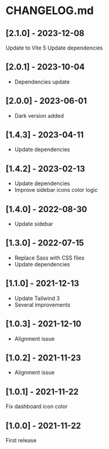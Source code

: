 # CHANGELOG.md

## [2.1.0] - 2023-12-08

Update to Vite 5
Update dependencies

## [2.0.1] - 2023-10-04

- Dependencies update

## [2.0.0] - 2023-06-01

- Dark version added

## [1.4.3] - 2023-04-11

- Update dependencies

## [1.4.2] - 2023-02-13

- Update dependencies
- Improve sidebar icons color logic

## [1.4.0] - 2022-08-30

- Update sidebar

## [1.3.0] - 2022-07-15

- Replace Sass with CSS files
- Update dependencies

## [1.1.0] - 2021-12-13

- Update Tailwind 3
- Several improvements

## [1.0.3] - 2021-12-10

- Alignment issue

## [1.0.2] - 2021-11-23

- Alignment issue

## [1.0.1] - 2021-11-22

Fix dashboard icon color

## [1.0.0] - 2021-11-22

First release